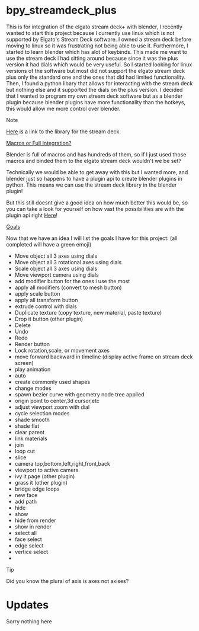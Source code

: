 # bpy_streamdeck_plus

This is for integration of the elgato stream deck+ with blender, I recently wanted to start this project because I currently use linux which is not supported by Elgato's Stream Deck software. I owned a stream deck before moving to linux so it was frustrating not being able to use it. Furthermore, I started to learn blender which has alot of keybinds. This made me want to use the stream deck i had sitting around because since it was the plus version it had dials which would be very useful. So I started looking for linux versions of the software but most did not support the elgato stream deck plus only the standard one and the ones that did had limited functionality. Then, I found a python libary that allows for interacting with the stream deck but nothing else and it supported the dials on the plus version. I decided that I wanted to program my own stream deck software but as a blender plugin because blender plugins have more functionality than the hotkeys, this would allow me more control over blender.

> [!NOTE]
> [Here](https://python-elgato-streamdeck.readthedocs.io/en/stable/examples/plus.html) is a link to the library for the stream deck.

[Macros or Full Integration?](#macros-or-full-integration?)


Blender is full of macros and has hundreds of them, so if I just used those macros and binded them to the elgato stream deck wouldn't we be set?

Technically we would be able to get away with this but I wanted more, and blender just so happens to have a plugin api to create blender plugins in python. This means we can use the stream deck library in the blender plugin!

But this still doesnt give a good idea on how much better this would be, so you can take a look for yourself on how vast the possibilities are with the plugin api right [Here](https://docs.blender.org/api/current/bpy.ops.html)!

[Goals](#goals)

Now that we have an idea I will list the goals I have for this project:
(all completed will have a green emoji)

- Move object all 3 axes using dials
- Move object all 3 rotational axes using dials
- Scale object all 3 axes using dials
- Move viewport camera using dials
- add modifier button for the ones i use the most
- apply all modifiers (convert to mesh button)
- apply scale button
- apply all transform button
- extrude control with dials
- Duplicate texture (copy texture, new material, paste texture)
- Drop it button (other plugin)
- Delete
- Undo
- Redo
- Render button
- Lock rotation,scale, or movement axes
- move forward backward in timeline (display active frame on stream deck screen)
- play animation
- auto
- create commonly used shapes
- change modes
- spawn bezier curve with geometry node tree applied
- origin point to center,3d cursor,etc
- adjust viewport zoom with dial
- cycle selection modes
- shade smooth
- shade flat
- clear parent
- link materials
- join
- loop cut
- slice
- camera top,bottom,left,right,front,back
- viewport to active camera
- ivy it page (other plugin)
- grass it (other plugin)
- bridge edge loops
- new face
- add path
- hide
- show
- hide from render
- show in render
- select all
- face select
- edge select
- vertice select
- 

> [!TIP]
> Did you know the plural of axis is axes not axises?









# Updates

Sorry nothing here
